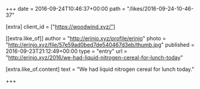 +++
date = 2016-09-24T10:46:37+00:00
path = "/likes/2016-09-24-10-46-37"

[extra]
client_id = ["https://woodwind.xyz/"]

[[extra.like_of]]
author = "http://erinjo.xyz/profile/erinjo"
photo = "http://erinjo.xyz/file/57e59ad0bed7de540467d3eb/thumb.jpg"
published = 2016-09-23T21:12:49+00:00
type = "entry"
url = "http://erinjo.xyz/2016/we-had-liquid-nitrogen-cereal-for-lunch-today"

[extra.like_of.content]
text = "We had liquid nitrogen cereal for lunch today."

+++

